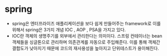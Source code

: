 # spring
* spring은 엔터프라이즈 애플리케이션을 보다 쉽게 만들어주는 framework로 이를 위해서 
spring은 3가지 개념 IOC , AOP , PSA을 가지고 있다.
* IOC란 객체의 생명주기를 외부에서 관리한다는 의미이다. 스프링 컨테이너는 bean객체들을 
싱글톤으로 관리하며 의존관계를 자동으로 주입해준다. 이를 통해 객체간 결합도가 낮아지기
때문에 코드의 재사용성을 높아지고 단위테스트가 용이해진다.

